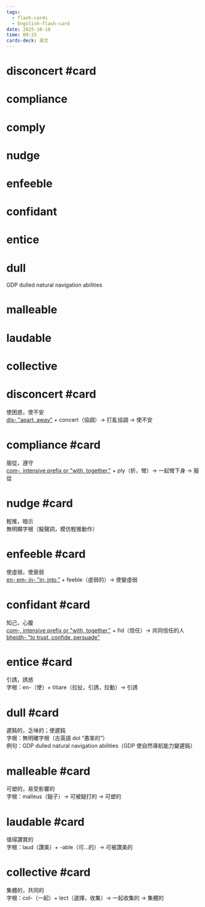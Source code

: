 ```yaml
---
tags:
  - flash-cards
  - Engslish-flash-card
date: 2025-10-18
time: 09:23
cards-deck: 英文
---
```


# disconcert #card 

# compliance

# comply

# nudge

# enfeeble

# confidant

# entice

# dull
GDP dulled natural navigation abilities

# malleable

# laudable

# collective



# disconcert #card  
使困惑，使不安  
[dis- "apart, away"](dis-%20"apart,%20away".md)  + concert（協調）→ 打亂協調 → 使不安  

# compliance #card  
服從，遵守  
[com-, intensive prefix or "with, together,"](com-,%20intensive%20prefix%20or%20"with,%20together,".md) + ply（折，彎）→ 一起彎下身 → 服從  

# nudge #card  
輕推，暗示  
無明顯字根（擬聲詞，模仿輕推動作）  

# enfeeble #card  
使虛弱，使衰弱  
[en- em- in-  "in; into,"](en-%20em-%20in-%20%20"in;%20into,".md) + feeble（虛弱的）→ 使變虛弱  

# confidant #card  
知己，心腹  
[com-, intensive prefix or "with, together,"](com-,%20intensive%20prefix%20or%20"with,%20together,".md) + fid（信任）→ 共同信任的人  
[bheidh- "to trust, confide, persuade"](bheidh-%20"to%20trust,%20confide,%20persuade".md)

# entice #card  
引誘，誘惑  
字根：en-（使）+ titiare（拉扯，引誘，拉動）→ 引誘  

# dull #card  
遲鈍的，乏味的；使遲鈍  
字根：無明確字根（古英語 dol “愚笨的”）  
例句：GDP dulled natural navigation abilities（GDP 使自然導航能力變遲鈍）  

# malleable #card  
可塑的，易受影響的  
字根：malleus（鎚子）→ 可被鎚打的 → 可塑的  

# laudable #card  
值得讚賞的  
字根：laud（讚美）+ -able（可…的）→ 可被讚美的  

# collective #card  
集體的，共同的  
字根：col-（一起）+ lect（選擇，收集）→ 一起收集的 → 集體的  
